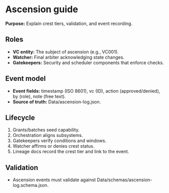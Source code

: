 # Ascension guide

**Purpose:** Explain crest tiers, validation, and event recording.

## Roles
- **VC entity:** The subject of ascension (e.g., VC001).
- **Watcher:** Final arbiter acknowledging state changes.
- **Gatekeepers:** Security and scheduler components that enforce checks.

## Event model
- **Event fields:** timestamp (ISO 8601), vc (ID), action (approved/denied), by (role), note (free text).
- **Source of truth:** Data/ascension-log.json.

## Lifecycle
1. Grants/batches seed capability.
2. Orchestration aligns subsystems.
3. Gatekeepers verify conditions and windows.
4. Watcher affirms or denies crest status.
5. Lineage docs record the crest tier and link to the event.

## Validation
- Ascension events must validate against Data/schemas/ascension-log.schema.json.
